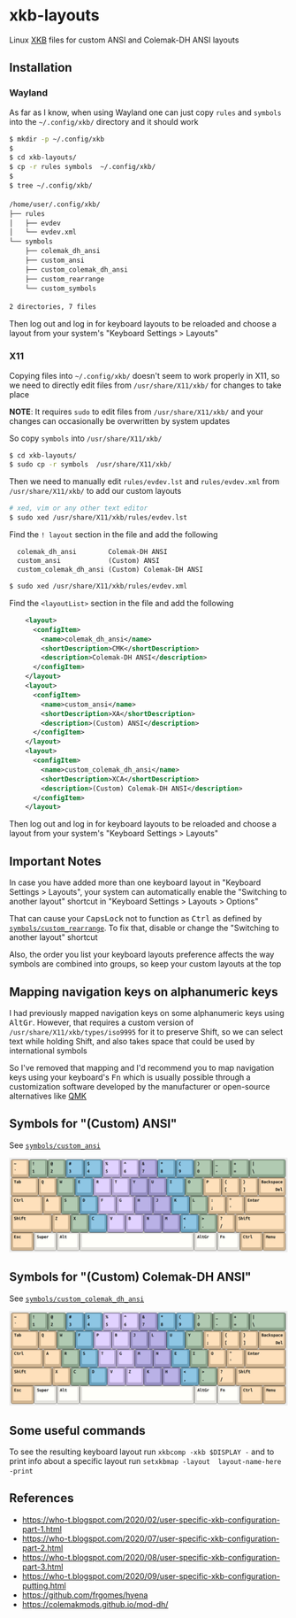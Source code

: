 # xkb-layouts

Linux [XKB](https://en.wikipedia.org/wiki/X_keyboard_extension) files
for custom ANSI and Colemak-DH ANSI layouts

## Installation

### Wayland

As far as I know, when using Wayland one can just copy `rules` and `symbols`
into the `~/.config/xkb/` directory and it should work

```sh
$ mkdir -p ~/.config/xkb
$
$ cd xkb-layouts/
$ cp -r rules symbols  ~/.config/xkb/
$
$ tree ~/.config/xkb/

/home/user/.config/xkb/
├── rules
│   ├── evdev
│   └── evdev.xml
└── symbols
    ├── colemak_dh_ansi
    ├── custom_ansi
    ├── custom_colemak_dh_ansi
    ├── custom_rearrange
    └── custom_symbols

2 directories, 7 files
```

Then log out and log in for keyboard layouts to be reloaded and choose a layout
from your system's "Keyboard Settings > Layouts"

### X11

Copying files into `~/.config/xkb/` doesn't seem to work properly in X11, so we
need to directly edit files from `/usr/share/X11/xkb/` for changes to take place

__NOTE__: It requires `sudo` to edit files from `/usr/share/X11/xkb/` and your
changes can occasionally be overwritten by system updates

So copy `symbols` into `/usr/share/X11/xkb/`

```sh
$ cd xkb-layouts/
$ sudo cp -r symbols  /usr/share/X11/xkb/
```

Then we need to manually edit `rules/evdev.lst` and `rules/evdev.xml` from
`/usr/share/X11/xkb/` to add our custom layouts

```sh
# xed, vim or any other text editor
$ sudo xed /usr/share/X11/xkb/rules/evdev.lst
```

Find the `! layout` section in the file and add the following

```
  colemak_dh_ansi        Colemak-DH ANSI
  custom_ansi            (Custom) ANSI
  custom_colemak_dh_ansi (Custom) Colemak-DH ANSI
```

```sh
$ sudo xed /usr/share/X11/xkb/rules/evdev.xml
```

Find the `<layoutList>` section in the file and add the following

```xml
    <layout>
      <configItem>
        <name>colemak_dh_ansi</name>
        <shortDescription>CMK</shortDescription>
        <description>Colemak-DH ANSI</description>
      </configItem>
    </layout>
    <layout>
      <configItem>
        <name>custom_ansi</name>
        <shortDescription>XA</shortDescription>
        <description>(Custom) ANSI</description>
      </configItem>
    </layout>
    <layout>
      <configItem>
        <name>custom_colemak_dh_ansi</name>
        <shortDescription>XCA</shortDescription>
        <description>(Custom) Colemak-DH ANSI</description>
      </configItem>
    </layout>
```

Then log out and log in for keyboard layouts to be reloaded and choose a layout
from your system's "Keyboard Settings > Layouts"

## Important Notes

In case you have added more than one keyboard layout in "Keyboard Settings > Layouts",
your system can automatically enable the "Switching to another layout" shortcut
in "Keyboard Settings > Layouts > Options"

That can cause your <kbd>CapsLock</kbd> not to function as <kbd>Ctrl</kbd> as
defined by [`symbols/custom_rearrange`](symbols/custom_rearrange). To fix that,
disable or change the "Switching to another layout" shortcut

Also, the order you list your keyboard layouts preference affects the way
symbols are combined into groups, so keep your custom layouts at the top

## Mapping navigation keys on alphanumeric keys

I had previously mapped navigation keys on some alphanumeric keys using <kbd>AltGr</kbd>.
However, that requires a custom version of `/usr/share/X11/xkb/types/iso9995`
for it to preserve Shift, so we can select text while holding Shift, and also
takes space that could be used by international symbols

So I've removed that mapping and I'd recommend you to map navigation keys using
your keyboard's <kbd>Fn</kbd> which is usually possible through a customization
software developed by the manufacturer or open-source alternatives like
[QMK](https://qmk.fm/)

## Symbols for "(Custom) ANSI"

See [`symbols/custom_ansi`](symbols/custom_ansi)

![Illustrative picture of "(Custom) ANSI"](assets/custom_ansi.png)

## Symbols for "(Custom) Colemak-DH ANSI"

See [`symbols/custom_colemak_dh_ansi`](symbols/custom_colemak_dh_ansi)

![Illustrative picture of "(Custom) Colemak-DH ANSI"](assets/custom_colemak_dh_ansi.png)

## Some useful commands

To see the resulting keyboard layout run `xkbcomp -xkb $DISPLAY -` and to print
info about a specific layout run `setxkbmap -layout  layout-name-here  -print`

## References

- https://who-t.blogspot.com/2020/02/user-specific-xkb-configuration-part-1.html
- https://who-t.blogspot.com/2020/07/user-specific-xkb-configuration-part-2.html
- https://who-t.blogspot.com/2020/08/user-specific-xkb-configuration-part-3.html
- https://who-t.blogspot.com/2020/09/user-specific-xkb-configuration-putting.html
- https://github.com/frgomes/hyena
- https://colemakmods.github.io/mod-dh/

